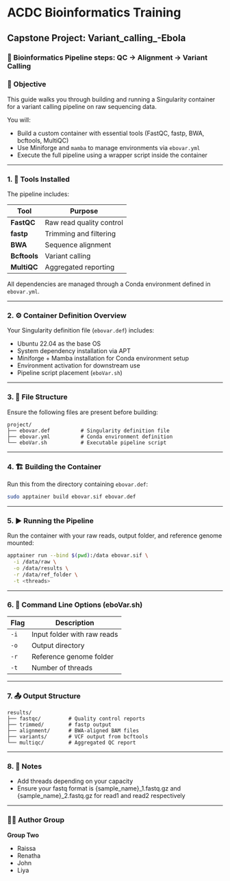 # ACDC Bioinformatics Training
## Capstone Project: Variant_calling_-Ebola
### 🧬 Bioinformatics Pipeline steps: QC → Alignment → Variant Calling

### 🎯 Objective

This guide walks you through building and running a Singularity container for a variant calling pipeline on raw sequencing data.

You will:
- Build a custom container with essential tools (FastQC, fastp, BWA, bcftools, MultiQC)
- Use Miniforge and `mamba` to manage environments via `ebovar.yml`
- Execute the full pipeline using a wrapper script inside the container

---

### 1. 🔧 Tools Installed

The pipeline includes:

| Tool        | Purpose                          |
|-------------|----------------------------------|
| **FastQC**  | Raw read quality control         |
| **fastp**   | Trimming and filtering           |
| **BWA**     | Sequence alignment               |
| **Bcftools**| Variant calling                  |
| **MultiQC** | Aggregated reporting             |

All dependencies are managed through a Conda environment defined in `ebovar.yml`.

---

### 2. ⚙️ Container Definition Overview

Your Singularity definition file (`ebovar.def`) includes:

- Ubuntu 22.04 as the base OS
- System dependency installation via APT
- Miniforge + Mamba installation for Conda environment setup
- Environment activation for downstream use
- Pipeline script placement (`eboVar.sh`)

---

### 3. 📂 File Structure

Ensure the following files are present before building:

```
project/
├── ebovar.def          # Singularity definition file
├── ebovar.yml          # Conda environment definition
└── eboVar.sh           # Executable pipeline script
```
---

### 4. 🏗️ Building the Container

Run this from the directory containing `ebovar.def`:

```bash
sudo apptainer build ebovar.sif ebovar.def
```

---

### 5. ▶ Running the Pipeline

Run the container with your raw reads, output folder, and reference genome mounted:

```bash
apptainer run --bind $(pwd):/data ebovar.sif \
  -i /data/raw \
  -o /data/results \
  -r /data/ref_folder \
  -t <threads>
```

---

### 6. 🧾 Command Line Options (eboVar.sh)

| Flag        | Description                          |
|-------------|--------------------------------------|
| `-i`        | Input folder with raw reads          |
| `-o`        | Output directory                     |
| `-r`        | Reference genome folder              |
| `-t`        | Number of threads                    |

---

### 7. 📤 Output Structure

```
results/
├── fastqc/         # Quality control reports
├── trimmed/        # fastp output
├── alignment/      # BWA-aligned BAM files
├── variants/       # VCF output from bcftools
└── multiqc/        # Aggregated QC report
```

---

### 8. 🧪 Notes

- Add threads depending on your capacity
- Ensure your fastq format is {sample_name}_1.fastq.gz and {sample_name}_2.fastq.gz for read1 and read2 respectively

---

### 👩‍💻 Author Group

**Group Two**
- Raissa  
- Renatha  
- John  
- Liya



